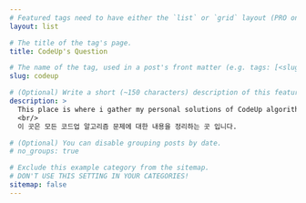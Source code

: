 ```yaml
---
# Featured tags need to have either the `list` or `grid` layout (PRO only).
layout: list

# The title of the tag's page.
title: CodeUp's Question

# The name of the tag, used in a post's front matter (e.g. tags: [<slug>]).
slug: codeup

# (Optional) Write a short (~150 characters) description of this featured tag.
description: >
  This place is where i gather my personal solutions of CodeUp algorithm's question.
  <br/>
  이 곳은 모든 코드업 알고리즘 문제에 대한 내용을 정리하는 곳 입니다.

# (Optional) You can disable grouping posts by date.
# no_groups: true

# Exclude this example category from the sitemap.
# DON'T USE THIS SETTING IN YOUR CATEGORIES!
sitemap: false
---
```

